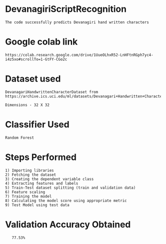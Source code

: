 # DevanagiriScriptRecognition

    The code successfully predicts Devanagiri hand written characters
    
# Google colab link
    https://colab.research.google.com/drive/1UueOLhxR52-LnHFtnRGph7yc4-i4z5xo#scrollTo=1-GtFY-CGo2c
    
# Dataset used
    DevanagariHandwrittenCharacterDataset from
    https://archive.ics.uci.edu/ml/datasets/Devanagari+Handwritten+Character+Dataset
    
    Dimensions - 32 X 32

# Classifier Used 

    Random Forest

# Steps Performed
    
    1) Importing libraries
    2) Fetching the dataset
    3) Creating the dependent variable class
    4) Extracting features and labels
    5) Train-Test dataset splitting (train and validation data)
    6) Feature scaling
    7) Training the model
    8) Calculating the model score using appropriate metric
    9) Test Model using test data

#  Validation Accuracy Obtained

       77.53%
       
